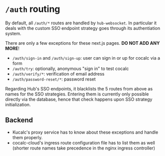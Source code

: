 # `/auth` routing

By default, all `/auth/*` routes are handled by `hub-websocket`.
In particular it deals with the custom SSO endpoint strategy goes through its authentiation system.

There are only a few exceptions for these next.js pages. **DO NOT ADD ANY MORE**!

- `/auth/sign-in` and `/auth/sign-up`: user can sign in or up for cocalc via a form
- `/auth/try`: optionally, anonymous "sign in" to test cocalc
- `/auth/verify/*`: verification of email address
- `/auth/password-reset/*`: password reset

Regarding Hub's SSO endpoints, it blacklists the 5 routes from above as names for the SSO strategies.
Entering them is currently only possible directly via the database,
hence that check happens upon SSO strategy initialization.

## Backend

- Kucalc's proxy service has to know about these exceptions and handle them properly.
- cocalc-cloud's ingress route configuration file has to list them as well (shorter route names take precedence in the nginx ingress controller)

